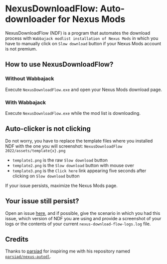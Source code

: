 # NexusDownloadFlow: Auto-downloader for Nexus Mods

NexusDownloadFlow (NDF) is a program that automates the download process with `Wabbajack modlist installation of Nexus
Mods` in which you have to manually click on `Slow download` button if your Nexus Mods account is not premium.

## How to use NexusDownloadFlow?

### Without Wabbajack
Execute `NexusDownloadFlow.exe` and open your Nexus Mods download page.

### With Wabbajack
Execute `NexusDownloadFlow.exe` while the mod list is downloading.

## Auto-clicker is not clicking

Do not worry, you have to replace the template files where you installed NDF with the one you will screenshot:
`NexusDownloadFlow 2022/assets/template{x}.png`

+ `template1.png` is the raw `Slow download` button
+ `template2.png` is the `Slow download` button with mouse over
+ `template3.png` is the `Click here` link appearing five seconds after clicking on `Slow download` button

If your issue persists, maximize the Nexus Mods page.

## Your issue still persist?

Open an issue [here](https://github.com/greg-ynx/NexusDownloadFlow/issues/new), and if possible, give the scenario in which you had this issue, which version of NDF you are using
and provide a screenshot of your logs or the contents of your current `nexus-download-flow-logs.log` file.

## Credits

Thanks to [parsiad](https://github.com/parsiad) for inspiring me with his repository named 
[`parsiad/nexus-autodl`](https://github.com/parsiad/nexus-autodl).
